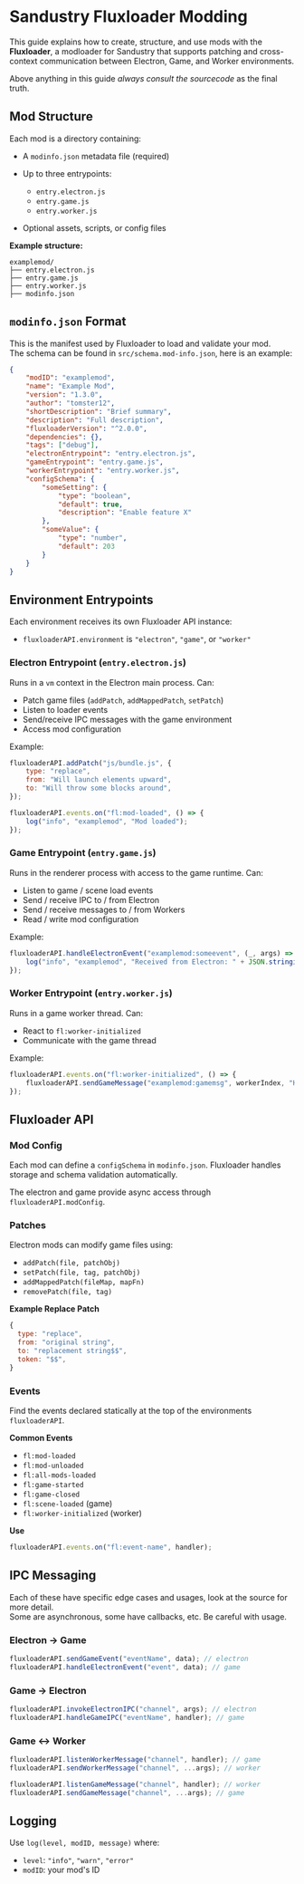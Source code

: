 # Sandustry Fluxloader Modding

This guide explains how to create, structure, and use mods with the **Fluxloader**, a modloader for Sandustry that supports patching and cross-context communication between Electron, Game, and Worker environments.

Above anything in this guide *always consult the sourcecode* as the final truth.

## Mod Structure

Each mod is a directory containing:

-   A `modinfo.json` metadata file (required)
-   Up to three entrypoints:

    -   `entry.electron.js`
    -   `entry.game.js`
    -   `entry.worker.js`

-   Optional assets, scripts, or config files

**Example structure:**

```
examplemod/
├── entry.electron.js
├── entry.game.js
├── entry.worker.js
├── modinfo.json
```

## `modinfo.json` Format

This is the manifest used by Fluxloader to load and validate your mod.  
The schema can be found in `src/schema.mod-info.json`, here is an example:

```json
{
	"modID": "examplemod",
	"name": "Example Mod",
	"version": "1.3.0",
	"author": "tomster12",
	"shortDescription": "Brief summary",
	"description": "Full description",
	"fluxloaderVersion": "^2.0.0",
	"dependencies": {},
	"tags": ["debug"],
	"electronEntrypoint": "entry.electron.js",
	"gameEntrypoint": "entry.game.js",
	"workerEntrypoint": "entry.worker.js",
	"configSchema": {
		"someSetting": {
			"type": "boolean",
			"default": true,
			"description": "Enable feature X"
		},
		"someValue": {
			"type": "number",
			"default": 203
		}
	}
}
```

## Environment Entrypoints

Each environment receives its own Fluxloader API instance:

-   `fluxloaderAPI.environment` is `"electron"`, `"game"`, or `"worker"`

### Electron Entrypoint (`entry.electron.js`)

Runs in a `vm` context in the Electron main process. Can:

-   Patch game files (`addPatch`, `addMappedPatch`, `setPatch`)
-   Listen to loader events
-   Send/receive IPC messages with the game environment
-   Access mod configuration

Example:

```js
fluxloaderAPI.addPatch("js/bundle.js", {
	type: "replace",
	from: "Will launch elements upward",
	to: "Will throw some blocks around",
});

fluxloaderAPI.events.on("fl:mod-loaded", () => {
	log("info", "examplemod", "Mod loaded");
});
```

### Game Entrypoint (`entry.game.js`)

Runs in the renderer process with access to the game runtime. Can:

-   Listen to game / scene load events
-   Send / receive IPC to / from Electron
-   Send / receive messages to / from Workers
-   Read / write mod configuration

Example:

```js
fluxloaderAPI.handleElectronEvent("examplemod:someevent", (_, args) => {
	log("info", "examplemod", "Received from Electron: " + JSON.stringify(args));
});
```

### Worker Entrypoint (`entry.worker.js`)

Runs in a game worker thread. Can:

-   React to `fl:worker-initialized`
-   Communicate with the game thread

Example:

```js
fluxloaderAPI.events.on("fl:worker-initialized", () => {
	fluxloaderAPI.sendGameMessage("examplemod:gamemsg", workerIndex, "Hello!");
});
```

## Fluxloader API

### Mod Config

Each mod can define a `configSchema` in `modinfo.json`. Fluxloader handles storage and schema validation automatically.

The electron and game provide async access through `fluxloaderAPI.modConfig`.

### Patches

Electron mods can modify game files using:

-   `addPatch(file, patchObj)`
-   `setPatch(file, tag, patchObj)`
-   `addMappedPatch(fileMap, mapFn)`
-   `removePatch(file, tag)`

**Example Replace Patch**

```js
{
  type: "replace",
  from: "original string",
  to: "replacement string$$",
  token: "$$",
}
```

### Events

Find the events declared statically at the top of the environments `fluxloaderAPI`.

**Common Events**

-   `fl:mod-loaded`
-   `fl:mod-unloaded`
-   `fl:all-mods-loaded`
-   `fl:game-started`
-   `fl:game-closed`
-   `fl:scene-loaded` (game)
-   `fl:worker-initialized` (worker)

**Use**

```js
fluxloaderAPI.events.on("fl:event-name", handler);
```

## IPC Messaging

Each of these have specific edge cases and usages, look at the source for more detail.  
Some are asynchronous, some have callbacks, etc. Be careful with usage.  

### Electron -> Game

```js
fluxloaderAPI.sendGameEvent("eventName", data); // electron
fluxloaderAPI.handleElectronEvent("event", data); // game
```

### Game -> Electron

```js
fluxloaderAPI.invokeElectronIPC("channel", args); // electron
fluxloaderAPI.handleGameIPC("eventName", handler); // game
```

### Game <-> Worker

```js
fluxloaderAPI.listenWorkerMessage("channel", handler); // game
fluxloaderAPI.sendWorkerMessage("channel", ...args); // worker

fluxloaderAPI.listenGameMessage("channel", handler); // worker
fluxloaderAPI.sendGameMessage("channel", ...args); // game
```

## Logging

Use `log(level, modID, message)` where:

-   `level`: `"info"`, `"warn"`, `"error"`
-   `modID`: your mod's ID
